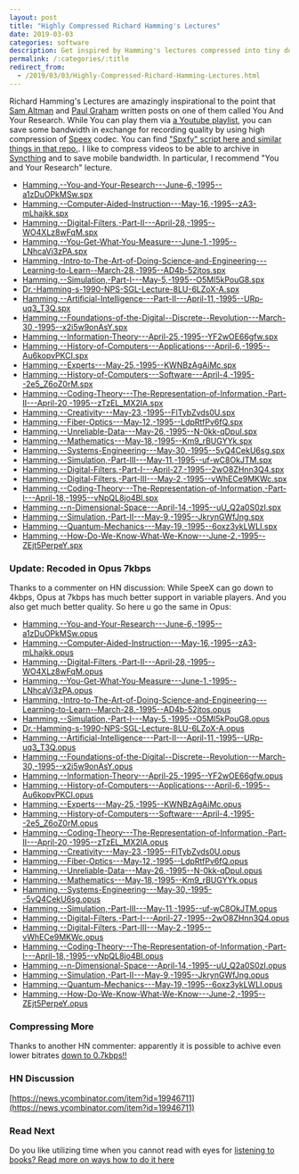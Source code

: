 ```yaml
---
layout: post
title: "Highly Compressed Richard Hamming's Lectures"
date: 2019-03-03
categories: software
description: Get inspired by Hamming's lectures compressed into tiny downloadable files.
permalink: /:categories/:title
redirect_from:
  - /2019/03/03/Highly-Compressed-Richard-Hamming-Lectures.html 
---
```


Richard Hamming's Lectures are amazingly inspirational to the point that [Sam Altman](http://blog.samaltman.com/you-and-your-research) and [Paul Graham](http://www.paulgraham.com/hamming.html) written posts on one of them called You And Your Research.
While You can play them via [a Youtube playlist](https://www.youtube.com/watch?v=AD4b-52jtos&list=PL2FF649D0C4407B30&index=1), you can save some bandwidth in exchange for recording quality by using high compression of [Speex](https://www.speex.org/) codec.
You can find ["Spxfy" script here and similar things in that repo.](https://github.com/vackosar/text2gsm/blob/master/spxfy).
I like to compress videos to be able to archive in [Syncthing](https://syncthing.net/) and to save mobile bandwidth.
In particular, I recommend "You and Your Research" lecture.

- [Hamming,--You-and-Your-Research---June-6,-1995--a1zDuOPkMSw.spx](/files/Hamming,--You-and-Your-Research---June-6,-1995--a1zDuOPkMSw.spx)
- [Hamming,--Computer-Aided-Instruction---May-16,-1995--zA3-mLhajkk.spx](/files/Hamming,--Computer-Aided-Instruction---May-16,-1995--zA3-mLhajkk.spx)
- [Hamming,--Digital-Filters,-Part-II---April-28,-1995--WO4XLz8wFqM.spx](/files/Hamming,--Digital-Filters,-Part-II---April-28,-1995--WO4XLz8wFqM.spx)
- [Hamming,--You-Get-What-You-Measure---June-1,-1995--LNhcaVi3zPA.spx](/files/Hamming,--You-Get-What-You-Measure---June-1,-1995--LNhcaVi3zPA.spx)
- [Hamming,-Intro-to-The-Art-of-Doing-Science-and-Engineering---Learning-to-Learn--March-28,-1995--AD4b-52jtos.spx](/files/Hamming,-Intro-to-The-Art-of-Doing-Science-and-Engineering---Learning-to-Learn--March-28,-1995--AD4b-52jtos.spx)
- [Hamming,--Simulation,-Part-I---May-5,-1995--O5Ml5kPouG8.spx](/files/Hamming,--Simulation,-Part-I---May-5,-1995--O5Ml5kPouG8.spx)
- [Dr.-Hamming-s-1990-NPS-SGL-Lecture-8LU-6LZoX-A.spx](/files/Dr.-Hamming-s-1990-NPS-SGL-Lecture-8LU-6LZoX-A.spx)
- [Hamming,--Artificial-Intelligence---Part-II---April-11,-1995--URp-uq3_T3Q.spx](/files/Hamming,--Artificial-Intelligence---Part-II---April-11,-1995--URp-uq3_T3Q.spx)
- [Hamming,--Foundations-of-the-Digital--Discrete--Revolution---March-30,-1995--x2i5w9onAsY.spx](/files/Hamming,--Foundations-of-the-Digital--Discrete--Revolution---March-30,-1995--x2i5w9onAsY.spx)
- [Hamming,--Information-Theory---April-25,-1995--YF2wOE66gfw.spx](/files/Hamming,--Information-Theory---April-25,-1995--YF2wOE66gfw.spx)
- [Hamming,--History-of-Computers---Applications---April-6,-1995--Au6kopvPKCI.spx](/files/Hamming,--History-of-Computers---Applications---April-6,-1995--Au6kopvPKCI.spx)
- [Hamming,--Experts---May-25,-1995--KWNBzAgAiMc.spx](/files/Hamming,--Experts---May-25,-1995--KWNBzAgAiMc.spx)
- [Hamming,--History-of-Computers---Software---April-4,-1995--2e5_Z6oZ0rM.spx](/files/Hamming,--History-of-Computers---Software---April-4,-1995--2e5_Z6oZ0rM.spx)
- [Hamming,--Coding-Theory---The-Representation-of-Information,-Part-II---April-20,-1995--zTzEL_MX2IA.spx](/files/Hamming,--Coding-Theory---The-Representation-of-Information,-Part-II---April-20,-1995--zTzEL_MX2IA.spx)
- [Hamming,--Creativity---May-23,-1995--FlTybZvds0U.spx](/files/Hamming,--Creativity---May-23,-1995--FlTybZvds0U.spx)
- [Hamming,--Fiber-Optics---May-12,-1995--LdpRtfPv6fQ.spx](/files/Hamming,--Fiber-Optics---May-12,-1995--LdpRtfPv6fQ.spx)
- [Hamming,--Unreliable-Data---May-26,-1995--N-0kk-qDpuI.spx](/files/Hamming,--Unreliable-Data---May-26,-1995--N-0kk-qDpuI.spx)
- [Hamming,--Mathematics---May-18,-1995--Km9_rBUGYYk.spx](/files/Hamming,--Mathematics---May-18,-1995--Km9_rBUGYYk.spx)
- [Hamming,--Systems-Engineering---May-30,-1995--5vQ4CekU6sg.spx](/files/Hamming,--Systems-Engineering---May-30,-1995--5vQ4CekU6sg.spx)
- [Hamming,--Simulation,-Part-III---May-11,-1995--uf-wC8OkJTM.spx](/files/Hamming,--Simulation,-Part-III---May-11,-1995--uf-wC8OkJTM.spx)
- [Hamming,--Digital-Filters,-Part-I---April-27,-1995--2wO8ZHnn3Q4.spx](/files/Hamming,--Digital-Filters,-Part-I---April-27,-1995--2wO8ZHnn3Q4.spx)
- [Hamming,--Digital-Filters,-Part-III---May-2,-1995--vWhECe9MKWc.spx](/files/Hamming,--Digital-Filters,-Part-III---May-2,-1995--vWhECe9MKWc.spx)
- [Hamming,--Coding-Theory---The-Representation-of-Information,-Part-I---April-18,-1995--vNpQL8jo4BI.spx](/files/Hamming,--Coding-Theory---The-Representation-of-Information,-Part-I---April-18,-1995--vNpQL8jo4BI.spx)
- [Hamming,--n-Dimensional-Space---April-14,-1995--uU_Q2a0S0zI.spx](/files/Hamming,--n-Dimensional-Space---April-14,-1995--uU_Q2a0S0zI.spx)
- [Hamming,--Simulation,-Part-II---May-9,-1995--JkrynGWfJng.spx](/files/Hamming,--Simulation,-Part-II---May-9,-1995--JkrynGWfJng.spx)
- [Hamming,--Quantum-Mechanics---May-19,-1995--6oxz3ykLWLI.spx](/files/Hamming,--Quantum-Mechanics---May-19,-1995--6oxz3ykLWLI.spx)
- [Hamming,--How-Do-We-Know-What-We-Know---June-2,-1995--ZEjt5PerpeY.spx](/files/Hamming,--How-Do-We-Know-What-We-Know---June-2,-1995--ZEjt5PerpeY.spx)


### Update: Recoded in Opus 7kbps

Thanks to a commenter on HN discussion: While SpeeX can go down to 4kbps, Opus at 7kbps has much better support in variable players. And you also get much better quality. So here u go the same in Opus:

- [Hamming,--You-and-Your-Research---June-6,-1995--a1zDuOPkMSw.opus](/files/Hamming,--You-and-Your-Research---June-6,-1995--a1zDuOPkMSw.opus)
- [Hamming,--Computer-Aided-Instruction---May-16,-1995--zA3-mLhajkk.opus](/files/Hamming,--Computer-Aided-Instruction---May-16,-1995--zA3-mLhajkk.opus)
- [Hamming,--Digital-Filters,-Part-II---April-28,-1995--WO4XLz8wFqM.opus](/files/Hamming,--Digital-Filters,-Part-II---April-28,-1995--WO4XLz8wFqM.opus)
- [Hamming,--You-Get-What-You-Measure---June-1,-1995--LNhcaVi3zPA.opus](/files/Hamming,--You-Get-What-You-Measure---June-1,-1995--LNhcaVi3zPA.opus)
- [Hamming,-Intro-to-The-Art-of-Doing-Science-and-Engineering---Learning-to-Learn--March-28,-1995--AD4b-52jtos.opus](/files/Hamming,-Intro-to-The-Art-of-Doing-Science-and-Engineering---Learning-to-Learn--March-28,-1995--AD4b-52jtos.opus)
- [Hamming,--Simulation,-Part-I---May-5,-1995--O5Ml5kPouG8.opus](/files/Hamming,--Simulation,-Part-I---May-5,-1995--O5Ml5kPouG8.opus)
- [Dr.-Hamming-s-1990-NPS-SGL-Lecture-8LU-6LZoX-A.opus](/files/Dr.-Hamming-s-1990-NPS-SGL-Lecture-8LU-6LZoX-A.opus)
- [Hamming,--Artificial-Intelligence---Part-II---April-11,-1995--URp-uq3_T3Q.opus](/files/Hamming,--Artificial-Intelligence---Part-II---April-11,-1995--URp-uq3_T3Q.opus)
- [Hamming,--Foundations-of-the-Digital--Discrete--Revolution---March-30,-1995--x2i5w9onAsY.opus](/files/Hamming,--Foundations-of-the-Digital--Discrete--Revolution---March-30,-1995--x2i5w9onAsY.opus)
- [Hamming,--Information-Theory---April-25,-1995--YF2wOE66gfw.opus](/files/Hamming,--Information-Theory---April-25,-1995--YF2wOE66gfw.opus)
- [Hamming,--History-of-Computers---Applications---April-6,-1995--Au6kopvPKCI.opus](/files/Hamming,--History-of-Computers---Applications---April-6,-1995--Au6kopvPKCI.opus)
- [Hamming,--Experts---May-25,-1995--KWNBzAgAiMc.opus](/files/Hamming,--Experts---May-25,-1995--KWNBzAgAiMc.opus)
- [Hamming,--History-of-Computers---Software---April-4,-1995--2e5_Z6oZ0rM.opus](/files/Hamming,--History-of-Computers---Software---April-4,-1995--2e5_Z6oZ0rM.opus)
- [Hamming,--Coding-Theory---The-Representation-of-Information,-Part-II---April-20,-1995--zTzEL_MX2IA.opus](/files/Hamming,--Coding-Theory---The-Representation-of-Information,-Part-II---April-20,-1995--zTzEL_MX2IA.opus)
- [Hamming,--Creativity---May-23,-1995--FlTybZvds0U.opus](/files/Hamming,--Creativity---May-23,-1995--FlTybZvds0U.opus)
- [Hamming,--Fiber-Optics---May-12,-1995--LdpRtfPv6fQ.opus](/files/Hamming,--Fiber-Optics---May-12,-1995--LdpRtfPv6fQ.opus)
- [Hamming,--Unreliable-Data---May-26,-1995--N-0kk-qDpuI.opus](/files/Hamming,--Unreliable-Data---May-26,-1995--N-0kk-qDpuI.opus)
- [Hamming,--Mathematics---May-18,-1995--Km9_rBUGYYk.opus](/files/Hamming,--Mathematics---May-18,-1995--Km9_rBUGYYk.opus)
- [Hamming,--Systems-Engineering---May-30,-1995--5vQ4CekU6sg.opus](/files/Hamming,--Systems-Engineering---May-30,-1995--5vQ4CekU6sg.opus)
- [Hamming,--Simulation,-Part-III---May-11,-1995--uf-wC8OkJTM.opus](/files/Hamming,--Simulation,-Part-III---May-11,-1995--uf-wC8OkJTM.opus)
- [Hamming,--Digital-Filters,-Part-I---April-27,-1995--2wO8ZHnn3Q4.opus](/files/Hamming,--Digital-Filters,-Part-I---April-27,-1995--2wO8ZHnn3Q4.opus)
- [Hamming,--Digital-Filters,-Part-III---May-2,-1995--vWhECe9MKWc.opus](/files/Hamming,--Digital-Filters,-Part-III---May-2,-1995--vWhECe9MKWc.opus)
- [Hamming,--Coding-Theory---The-Representation-of-Information,-Part-I---April-18,-1995--vNpQL8jo4BI.opus](/files/Hamming,--Coding-Theory---The-Representation-of-Information,-Part-I---April-18,-1995--vNpQL8jo4BI.opus)
- [Hamming,--n-Dimensional-Space---April-14,-1995--uU_Q2a0S0zI.opus](/files/Hamming,--n-Dimensional-Space---April-14,-1995--uU_Q2a0S0zI.opus)
- [Hamming,--Simulation,-Part-II---May-9,-1995--JkrynGWfJng.opus](/files/Hamming,--Simulation,-Part-II---May-9,-1995--JkrynGWfJng.opus)
- [Hamming,--Quantum-Mechanics---May-19,-1995--6oxz3ykLWLI.opus](/files/Hamming,--Quantum-Mechanics---May-19,-1995--6oxz3ykLWLI.opus)
- [Hamming,--How-Do-We-Know-What-We-Know---June-2,-1995--ZEjt5PerpeY.opus](/files/Hamming,--How-Do-We-Know-What-We-Know---June-2,-1995--ZEjt5PerpeY.opus)


### Compressing More

Thanks to another HN commenter: apparently it is possible to achive even lower bitrates [down to 0.7kbps!!](http://www.rowetel.com/wordpress/?page_id=452)

### HN Discussion

[https://news.ycombinator.com/item?id=19946711](https://news.ycombinator.com/item?id=19946711)


### Read Next
Do you like utilizing time when you cannot read with eyes for [listening to books? Read more on ways how to do it here](/software/Flite-Vs-Festival-Vs-Pico2Wave)
